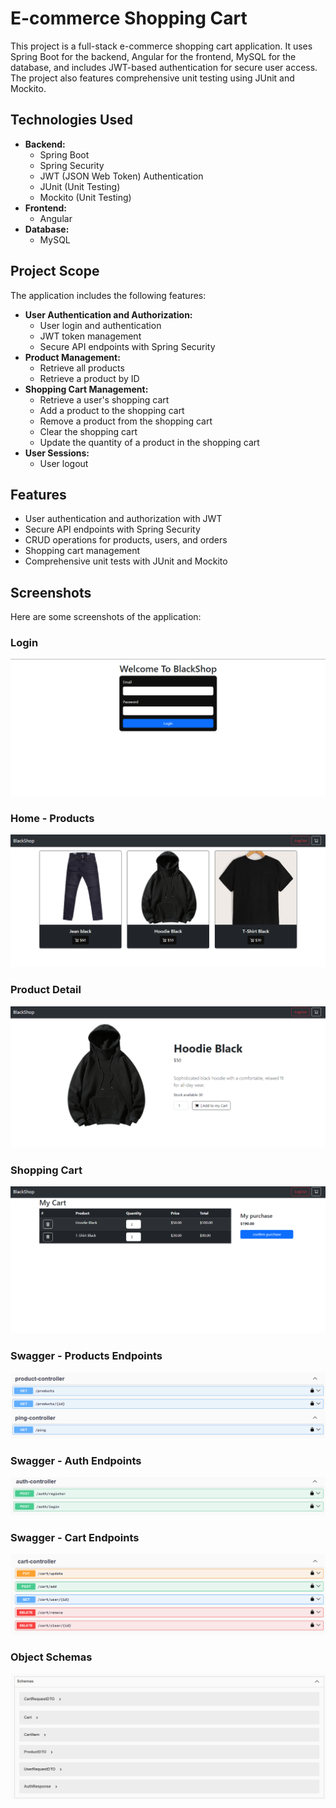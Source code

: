 # E-commerce Shopping Cart

This project is a full-stack e-commerce shopping cart application. It uses Spring Boot for the backend, Angular for the frontend, MySQL for the database, and includes JWT-based authentication for secure user access. The project also features comprehensive unit testing using JUnit and Mockito.

## Technologies Used

- **Backend:**
  - Spring Boot
  - Spring Security
  - JWT (JSON Web Token) Authentication
  - JUnit (Unit Testing)
  - Mockito (Unit Testing)
- **Frontend:**
  - Angular
- **Database:**
  - MySQL
 
## Project Scope

The application includes the following features:

- **User Authentication and Authorization:**
  - User login and authentication
  - JWT token management
  - Secure API endpoints with Spring Security
- **Product Management:**
  - Retrieve all products
  - Retrieve a product by ID
- **Shopping Cart Management:**
  - Retrieve a user's shopping cart
  - Add a product to the shopping cart
  - Remove a product from the shopping cart
  - Clear the shopping cart
  - Update the quantity of a product in the shopping cart
- **User Sessions:**
  - User logout

## Features

- User authentication and authorization with JWT
- Secure API endpoints with Spring Security
- CRUD operations for products, users, and orders
- Shopping cart management
- Comprehensive unit tests with JUnit and Mockito

## Screenshots

Here are some screenshots of the application:

### Login
![Login](img/login.png)

### Home - Products
![Home](img/home.png)

### Product Detail
![Product Detail](img/product-detail.png)

### Shopping Cart
![Cart](img/cart.png)

### Swagger - Products Endpoints
![Swagger Products](img/products-endpoints.png)

### Swagger - Auth Endpoints
![Swagger Auth](img/auth-endpoints.png)

### Swagger - Cart Endpoints
![Swagger Cart](img/cart-endpoints.png)

### Object Schemas
![Schemas](img/schemas.png)